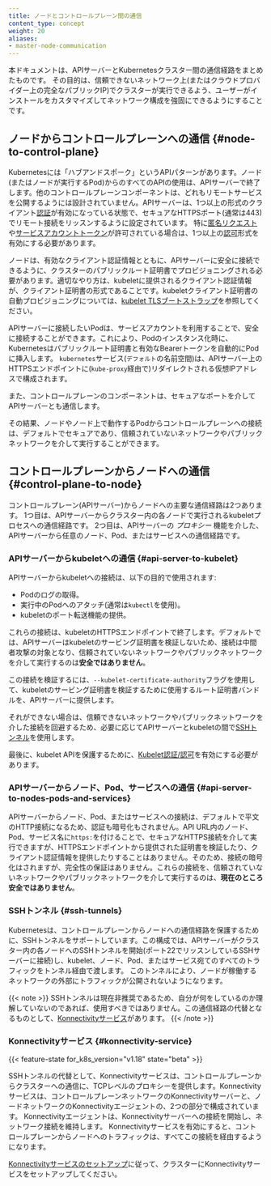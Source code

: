 ```yaml
---
title: ノードとコントロールプレーン間の通信
content_type: concept
weight: 20
aliases:
- master-node-communication
---
```


<!-- overview -->

本ドキュメントは、APIサーバーとKubernetesクラスター間の通信経路をまとめたものです。
その目的は、信頼できないネットワーク上(またはクラウドプロバイダー上の完全なパブリックIP)でクラスターが実行できるよう、ユーザーがインストールをカスタマイズしてネットワーク構成を強固にできるようにすることです。

<!-- body -->

## ノードからコントロールプレーンへの通信 {#node-to-control-plane}

Kubernetesには「ハブアンドスポーク」というAPIパターンがあります。ノード(またはノードが実行するPod)からのすべてのAPIの使用は、APIサーバーで終了します。他のコントロールプレーンコンポーネントは、どれもリモートサービスを公開するようには設計されていません。APIサーバーは、1つ以上の形式のクライアント[認証](/ja/docs/reference/access-authn-authz/authentication/)が有効になっている状態で、セキュアなHTTPSポート(通常は443)でリモート接続をリッスンするように設定されています。
特に[匿名リクエスト](/ja/docs/reference/access-authn-authz/authentication/#anonymous-requests)や[サービスアカウントトークン](/ja/docs/reference/access-authn-authz/authentication/#service-account-token)が許可されている場合は、1つ以上の[認可](/docs/reference/access-authn-authz/authorization/)形式を有効にする必要があります。

ノードは、有効なクライアント認証情報とともに、APIサーバーに安全に接続できるように、クラスターのパブリックルート証明書でプロビジョニングされる必要があります。適切なやり方は、kubeletに提供されるクライアント認証情報が、クライアント証明書の形式であることです。kubeletクライアント証明書の自動プロビジョニングについては、[kubelet TLSブートストラップ](/docs/reference/command-line-tools-reference/kubelet-tls-bootstrapping/)を参照してください。

APIサーバーに接続したいPodは、サービスアカウントを利用することで、安全に接続することができます。これにより、Podのインスタンス化時に、Kubernetesはパブリックルート証明書と有効なBearerトークンを自動的にPodに挿入します。
`kubernetes`サービス(`デフォルト`の名前空間)は、APIサーバー上のHTTPSエンドポイントに(`kube-proxy`経由で)リダイレクトされる仮想IPアドレスで構成されます。

また、コントロールプレーンのコンポーネントは、セキュアなポートを介してAPIサーバーとも通信します。

その結果、ノードやノード上で動作するPodからコントロールプレーンへの接続は、デフォルトでセキュアであり、信頼されていないネットワークやパブリックネットワークを介して実行することができます。

## コントロールプレーンからノードへの通信 {#control-plane-to-node}

コントロールプレーン(APIサーバー)からノードへの主要な通信経路は2つあります。
1つ目は、APIサーバーからクラスター内の各ノードで実行されるkubeletプロセスへの通信経路です。
2つ目は、APIサーバーの _プロキシー_ 機能を介した、APIサーバーから任意のノード、Pod、またはサービスへの通信経路です。

### APIサーバーからkubeletへの通信 {#api-server-to-kubelet}

APIサーバーからkubeletへの接続は、以下の目的で使用されます:

* Podのログの取得。
* 実行中のPodへのアタッチ(通常は`kubectl`を使用)。
* kubeletのポート転送機能の提供。

これらの接続は、kubeletのHTTPSエンドポイントで終了します。デフォルトでは、APIサーバーはkubeletのサービング証明書を検証しないため、接続は中間者攻撃の対象となり、信頼されていないネットワークやパブリックネットワークを介して実行するのは**安全ではありません**。

この接続を検証するには、`--kubelet-certificate-authority`フラグを使用して、kubeletのサービング証明書を検証するために使用するルート証明書バンドルを、APIサーバーに提供します。

それができない場合は、信頼できないネットワークやパブリックネットワークを介した接続を回避するため、必要に応じてAPIサーバーとkubeletの間で[SSHトンネル](#ssh-tunnels)を使用します。


最後に、kubelet APIを保護するために、[Kubelet認証/認可](/docs/reference/access-authn-authz/kubelet-authn-authz/)を有効にする必要があります。

### APIサーバーからノード、Pod、サービスへの通信 {#api-server-to-nodes-pods-and-services}

APIサーバーからノード、Pod、またはサービスへの接続は、デフォルトで平文のHTTP接続になるため、認証も暗号化もされません。API URL内のノード、Pod、サービス名に`https:`を付けることで、セキュアなHTTPS接続を介して実行できますが、HTTPSエンドポイントから提供された証明書を検証したり、クライアント認証情報を提供したりすることはありません。そのため、接続の暗号化はされますが、完全性の保証はありません。これらの接続を、信頼されていないネットワークやパブリックネットワークを介して実行するのは、**現在のところ安全ではありません**。

### SSHトンネル {#ssh-tunnels}

Kubernetesは、コントロールプレーンからノードへの通信経路を保護するために、SSHトンネルをサポートしています。この構成では、APIサーバーがクラスター内の各ノードへのSSHトンネルを開始(ポート22でリッスンしているSSHサーバーに接続)し、kubelet、ノード、Pod、またはサービス宛てのすべてのトラフィックをトンネル経由で渡します。
このトンネルにより、ノードが稼働するネットワークの外部にトラフィックが公開されないようになります。

{{< note >}}
SSHトンネルは現在非推奨であるため、自分が何をしているのか理解していないのであれば、使用すべきではありません。この通信経路の代替となるものとして、[Konnectivityサービス](#konnectivity-service)があります。
{{< /note >}}

### Konnectivityサービス {#konnectivity-service}

{{< feature-state for_k8s_version="v1.18" state="beta" >}}

SSHトンネルの代替として、Konnectivityサービスは、コントロールプレーンからクラスターへの通信に、TCPレベルのプロキシーを提供します。Konnectivityサービスは、コントロールプレーンネットワークのKonnectivityサーバーと、ノードネットワークのKonnectivityエージェントの、2つの部分で構成されています。
Konnectivityエージェントは、Konnectivityサーバーへの接続を開始し、ネットワーク接続を維持します。
Konnectivityサービスを有効にすると、コントロールプレーンからノードへのトラフィックは、すべてこの接続を経由するようになります。

[Konnectivityサービスのセットアップ](/docs/tasks/extend-kubernetes/setup-konnectivity/)に従って、クラスターにKonnectivityサービスをセットアップしてください。

